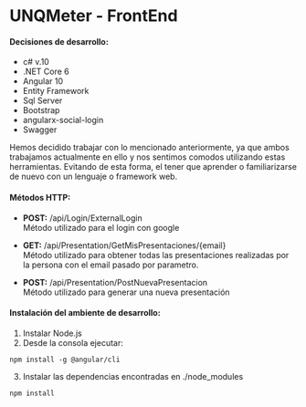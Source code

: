 # UNQMeter - FrontEnd
<h4>Decisiones de desarrollo:</h4> 

* c# v.10
* .NET Core 6
* Angular 10
* Entity Framework
* Sql Server
* Bootstrap
* angularx-social-login
* Swagger

Hemos decidido trabajar con lo mencionado anteriormente, ya que ambos trabajamos actualmente en ello y nos sentimos comodos utilizando estas herramientas. Evitando de esta forma, el tener que aprender o familiarizarse de nuevo con un lenguaje o framework web. 


<h4>Métodos HTTP:</h4> 

* <b>POST:</b> /api/Login/ExternalLogin <br>
Método utilizado para el login con google

* <b>GET:</b> /api/Presentation/GetMisPresentaciones/{email} <br>
Método utilizado para obtener todas las presentaciones realizadas por la persona con el email pasado por parametro.

* <b>POST:</b> /api/Presentation/PostNuevaPresentacion <br>
Método utilizado para generar una nueva presentación

<h4>Instalación del ambiente de desarrollo:</h4>

1) Instalar Node.js
2) Desde la consola ejecutar:
```
npm install -g @angular/cli
```
3. Instalar las dependencias encontradas en ./node_modules
```
npm install
```

